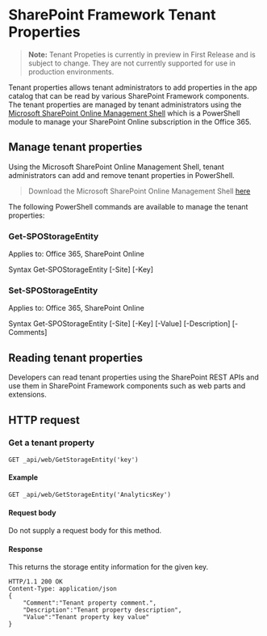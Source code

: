 # SharePoint Framework Tenant Properties

>**Note:** Tenant Propeties is currently in preview in First Release and is subject to change. They are not currently supported for use in production environments.

Tenant properties allows tenant administrators to add properties in the app catalog that can be read by various SharePoint Framework components. The tenant properties are managed by tenant administrators using the [Microsoft SharePoint Online Management Shell](https://technet.microsoft.com/en-us/library/fp161372.aspx) which is a PowerShell module to manage your SharePoint Online subscription in the Office 365.

## Manage tenant properties

Using the Microsoft SharePoint Online Management Shell, tenant administrators can add and remove tenant properties in PowerShell. 

> Download the Microsoft SharePoint Online Management Shell [here](https://www.microsoft.com/en-us/download/details.aspx?id=35588)

The following PowerShell commands are available to manage the tenant properties:

### Get-SPOStorageEntity
Applies to: Office 365, SharePoint Online

Syntax
Get-SPOStorageEntity [-Site] <AppCatalogSiteURL> [-Key] <String>

### Set-SPOStorageEntity
Applies to: Office 365, SharePoint Online

Syntax
Get-SPOStorageEntity [-Site] <AppCatalogSiteURL> [-Key] <String> [-Value] <String> [-Description] <String> [-Comments] <String>

## Reading tenant properties

Developers can read tenant properties using the SharePoint REST APIs and use them in SharePoint Framework components such as web parts and extensions.

## HTTP request

### Get a tenant property

```
GET _api/web/GetStorageEntity('key')
```

#### Example

```http
GET _api/web/GetStorageEntity('AnalyticsKey')
```
#### Request body

Do not supply a request body for this method.

#### Response

This returns the storage entity information for the given key.

```http
HTTP/1.1 200 OK
Content-Type: application/json
{
    "Comment":"Tenant property comment.",
    "Description":"Tenant property description",
    "Value":"Tenant property key value"
}
```
